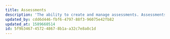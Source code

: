 ```yaml
---
title: Assessments
description: 'The ability to create and manage assessments. Assessments can be part of a course or standalone.'
updated_by: cdd6d446-fbf6-4797-88f3-96075e42fb82
updated_at: 1589660514
id: 5f9b3467-4572-4867-8b1a-a32c7e8a8c1d
---
```

